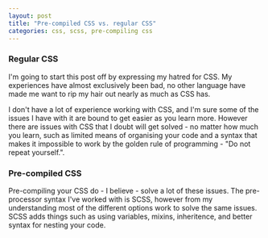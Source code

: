 ```yaml
---
layout: post
title: "Pre-compiled CSS vs. regular CSS"
categories: css, scss, pre-compiling css
---
```


### Regular CSS
I'm going to start this post off by expressing my hatred for CSS. My experiences have almost exclusively been bad, no other language have made me want to rip my hair out nearly as much as CSS has.

I don't have a lot of experience working with CSS, and I'm sure some of the issues I have with it are bound to get easier as you learn more. However there are issues with CSS that I doubt will get solved - no matter how much you learn, such as limited means of organising your code and a syntax that makes it impossible to work by the golden rule of programming - "Do not repeat yourself.".

### Pre-compiled CSS
Pre-compiling your CSS do - I believe - solve a lot of these issues. The pre-processor syntax I've worked with is SCSS, however from my understanding most of the different options work to solve the same issues. SCSS adds things such as using variables, mixins, inheritence, and better syntax for nesting your code.